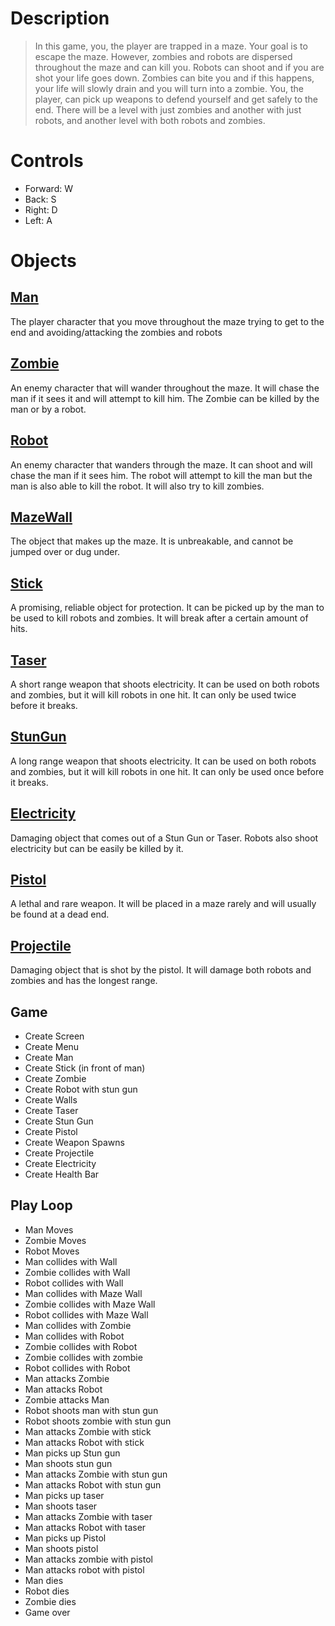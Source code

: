 # Description #

> In this game, you, the player are trapped in a maze. Your goal is to escape the maze. However, zombies and robots are dispersed throughout the maze and can kill you. Robots can shoot and if you are shot your life goes down. Zombies can bite you and if this happens, your life will slowly drain and you will turn into a zombie. You, the player, can pick up weapons to defend yourself and get safely to the end. There will be a level with just zombies and another with just robots, and  another level with both robots and zombies.


# Controls #
  * Forward: W
  * Back: S
  * Right: D
  * Left: A

# Objects #

## [Man](Man.md) ##
The player character that you move throughout the maze trying to get to the end and avoiding/attacking the zombies and robots

## [Zombie](Zombie.md) ##
An enemy character that will wander throughout the maze. It will chase the man if it sees it and will attempt to kill him. The Zombie can be killed by the man or by a robot.

## [Robot](Robot.md) ##
An enemy character that wanders through the maze. It can shoot and will chase the man if it sees him. The robot will attempt to kill the man but the man is also able to kill the robot. It will also try to kill zombies.

## [MazeWall](MazeWall.md) ##
The object that makes up the maze. It is unbreakable, and cannot be jumped over or dug under.

## [Stick](Stick.md) ##
A promising, reliable object for protection. It can be picked up by the man to be used to kill robots and zombies. It will break after a certain amount of hits.

## [Taser](Taser.md) ##
A short range weapon that shoots electricity. It can be used on both robots and zombies, but it will kill robots in one hit. It can only be used twice before it breaks.

## [StunGun](StunGun.md) ##
A long range weapon that shoots electricity. It can be used on both robots and zombies, but it will kill robots in one hit. It can only be used once before it breaks.

## [Electricity](Electricity.md) ##
Damaging object that comes out of a Stun Gun or Taser. Robots also shoot electricity but can be easily be killed by it.

## [Pistol](Pistol.md) ##
A lethal and rare weapon. It will be placed in a maze rarely and will usually be found at a dead end.

## [Projectile](Projectile.md) ##
Damaging object that is shot by the pistol. It will damage both robots and zombies and has the longest range.

## Game ##
  * Create Screen
  * Create Menu
  * Create Man
  * Create Stick (in front of man)
  * Create Zombie
  * Create Robot with stun gun
  * Create Walls
  * Create Taser
  * Create Stun Gun
  * Create Pistol
  * Create Weapon Spawns
  * Create Projectile
  * Create Electricity
  * Create Health Bar

## Play Loop ##
  * Man Moves
  * Zombie Moves
  * Robot Moves
  * Man collides with Wall
  * Zombie collides with Wall
  * Robot collides with Wall
  * Man collides with Maze Wall
  * Zombie collides with Maze Wall
  * Robot collides with Maze Wall
  * Man collides with Zombie
  * Man collides with Robot
  * Zombie collides with Robot
  * Zombie collides with zombie
  * Robot collides with Robot
  * Man attacks Zombie
  * Man attacks Robot
  * Zombie attacks Man
  * Robot shoots man with stun gun
  * Robot shoots zombie with stun gun
  * Man attacks Zombie with stick
  * Man attacks Robot with stick
  * Man picks up Stun gun
  * Man shoots stun gun
  * Man attacks Zombie with stun gun
  * Man attacks Robot with stun gun
  * Man picks up taser
  * Man shoots taser
  * Man attacks Zombie with taser
  * Man attacks Robot with taser
  * Man picks up Pistol
  * Man shoots pistol
  * Man attacks zombie with pistol
  * Man attacks robot with pistol
  * Man dies
  * Robot dies
  * Zombie dies
  * Game over